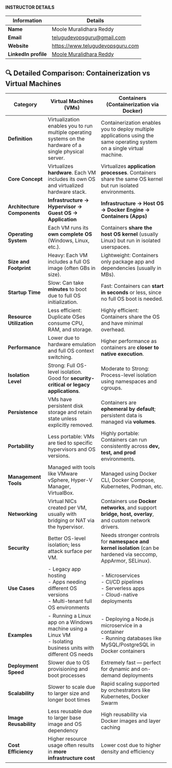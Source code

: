 #### INSTRUCTOR DETAILS

|  Information             | Details                                                                      |
|----------------------    |------------------------------------------------------------------------------|
| **Name**                 | Moole Muralidhara Reddy                                                      |
| **Email**                | telugudevopsguru@gmail.com                                                |
| **Website**              | https://www.telugudevopsguru.com               |
| **LinkedIn profile**     | [Moole Muralidhara Reddy](https://www.linkedin.com/in/moole-muralidhara-reddy) |


## 🔍 Detailed Comparison: Containerization vs Virtual Machines

| **Category**                | **Virtual Machines (VMs)**                                                                                        | **Containers (Containerization via Docker)**                                                                        |
| --------------------------- | ----------------------------------------------------------------------------------------------------------------- | ------------------------------------------------------------------------------------------------------------------- |
| **Definition**              | Virtualization enables you to run multiple operating systems on the hardware of a single physical server. | Containerization enables you to deploy multiple applications using the same operating system on a single virtual machine.      |
| **Core Concept**            | Virtualizes **hardware**. Each VM includes its own OS and virtualized hardware stack.                             | Virtualizes **application processes**. Containers share the same OS kernel but run isolated environments.           |
| **Architecture Components** | **Infrastructure → Hypervisor → Guest OS → Application**                                                          | **Infrastructure → Host OS → Docker Engine → Containers (Apps)**                                                    |
| **Operating System**        | Each VM runs its **own complete OS** (Windows, Linux, etc.).                                                      | Containers **share the host OS kernel** (usually Linux) but run in isolated userspaces.                             |
| **Size and Footprint**      | Heavy: Each VM includes a full OS image (often GBs in size).                                                      | Lightweight: Containers only package app and dependencies (usually in MBs).                                         |
| **Startup Time**            | Slow: Can take **minutes** to boot due to full OS initialization.                                                 | Fast: Containers can **start in seconds** or less, since no full OS boot is needed.                                 |
| **Resource Utilization**    | Less efficient: Duplicate OSes consume CPU, RAM, and storage.                                                     | Highly efficient: Containers share the OS and have minimal overhead.                                                |
| **Performance**             | Lower due to hardware emulation and full OS context switching.                                                    | Higher performance as containers are **closer to native execution**.                                                |
| **Isolation Level**         | Strong: Full OS-level isolation. Good for **security-critical or legacy applications**.                           | Moderate to Strong: Process-level isolation using namespaces and cgroups.                                           |
| **Persistence**             | VMs have persistent disk storage and retain state unless explicitly removed.                                      | Containers are **ephemeral by default**; persistent data is managed via **volumes**.                                |
| **Portability**             | Less portable: VMs are tied to specific hypervisors and OS versions.                                              | Highly portable: Containers can run consistently across **dev, test, and prod** environments.                       |
| **Management Tools**        | Managed with tools like VMware vSphere, Hyper-V Manager, VirtualBox.                                              | Managed using Docker CLI, Docker Compose, Kubernetes, Podman, etc.                                                  |
| **Networking**              | Virtual NICs created per VM, usually with bridging or NAT via the hypervisor.                                     | Containers use **Docker networks**, and support **bridge, host, overlay**, and custom network drivers.              |
| **Security**                | Better OS-level isolation; less attack surface per VM.                                                            | Needs stronger controls for **namespace and kernel isolation** (can be hardened via seccomp, AppArmor, SELinux).    |
| **Use Cases**               | - Legacy app hosting<br>- Apps needing different OS versions<br>- Multi-tenant full OS environments               | - Microservices<br>- CI/CD pipelines<br>- Serverless apps<br>- Cloud-native deployments                             |
| **Examples**                | - Running a Linux app on a Windows machine using a Linux VM<br>- Isolating business units with different OS needs | - Deploying a Node.js microservice in a container<br>- Running databases like MySQL/PostgreSQL in Docker containers |
| **Deployment Speed**        | Slower due to OS provisioning and boot processes                                                                  | Extremely fast — perfect for dynamic and on-demand deployments                                                      |
| **Scalability**             | Slower to scale due to larger size and longer boot times                                                          | Rapid scaling supported by orchestrators like Kubernetes, Docker Swarm                                              |
| **Image Reusability**       | Less reusable due to larger base image and OS dependency                                                          | High reusability via Docker images and layer caching                                                                |
| **Cost Efficiency**         | Higher resource usage often results in **more infrastructure cost**                                               | Lower cost due to higher density and efficiency                                                                     |
